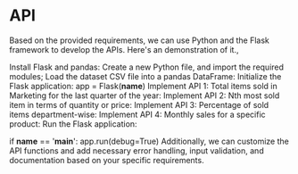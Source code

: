 # API
Based on the provided requirements, we can use Python and the Flask framework to develop the APIs. Here's an demonstration of it.,


Install Flask and pandas:
Create a new Python file, and import the required modules;
Load the dataset CSV file into a pandas DataFrame:
Initialize the Flask application:
app = Flask(__name__)
Implement API 1: Total items sold in Marketing for the last quarter of the year:
Implement API 2: Nth most sold item in terms of quantity or price:
Implement API 3: Percentage of sold items department-wise:
Implement API 4: Monthly sales for a specific product:
Run the Flask application:

if __name__ == '__main__':
    app.run(debug=True)
    Additionally, we can customize the API functions and add necessary error handling, input validation, and documentation based on your specific requirements.
